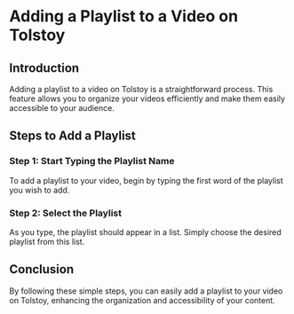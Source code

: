 # Adding a Playlist to a Video on Tolstoy

## Introduction
Adding a playlist to a video on Tolstoy is a straightforward process. This feature allows you to organize your videos efficiently and make them easily accessible to your audience.

## Steps to Add a Playlist

### Step 1: Start Typing the Playlist Name
To add a playlist to your video, begin by typing the first word of the playlist you wish to add.

### Step 2: Select the Playlist
As you type, the playlist should appear in a list. Simply choose the desired playlist from this list.

## Conclusion
By following these simple steps, you can easily add a playlist to your video on Tolstoy, enhancing the organization and accessibility of your content.